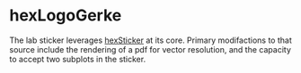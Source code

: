 # hexLogoGerke
The lab sticker leverages [hexSticker](https://github.com/GuangchuangYu/hexSticker) at its core. Primary modifactions to that source include the rendering of a pdf for vector resolution, and the capacity to accept two subplots in the sticker.
